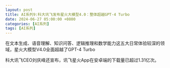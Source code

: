 ```yaml
---
layout: post
title: AI系列9:科大讯飞发布星火大模型4.0：整体超越GPT-4 Turbo
date: 2024-06-27 05:00:00 +0800
categories: [AI系列]
tags: [AI系列]
---
```


在文本生成、语音理解、知识问答、逻辑推理和数学能力这五大日常体验较深的领域，星火大模型V4.0全面超越了GPT-4 Turbo

科大讯飞CEO刘庆峰还宣布，讯飞星火App在安卓端的下载量已超过1.31亿次。